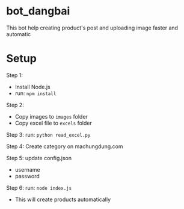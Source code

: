 # bot_dangbai
This bot help creating product's post and uploading image faster and automatic

# Setup

Step 1:
   - Install Node.js
   - run: `npm install`

Step 2: 
  - Copy images to `images` folder
  - Copy excel file to `excels` folder
  
Step 3: run: `python read_excel.py`

Step 4: Create category on machungdung.com

Step 5: update config.json
  - username
  - password
  
Step 6: run: `node index.js`
 - This will create products automatically
